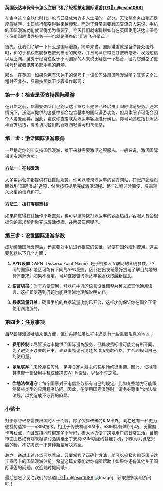 **英国沃达丰保号卡怎么注册飞机？轻松搞定国际漫游[[TG💪+ @esim1088](https://t.me/s/esim1088)]**

在当今这个全球化时代，旅行已经成为许多人生活的一部分。无论是商务出差还是度假旅游，出国旅行都变得越来越频繁。而对于经常需要跨国交流的人来说，手机的国际漫游功能就显得尤为重要了。今天我们就来聊聊如何在英国使用沃达丰保号卡注册国际漫游服务——也就是俗称的“开通飞机模式”。

首先，让我们了解一下什么是国际漫游。简单来说，国际漫游就是当你身处国外时，你的手机依然能够连接到当地的网络，并且可以正常拨打接听电话、发送短信以及上网。这对于经常往返于不同国家的人来说无疑是一个福音，因为它避免了更换号码或者携带多部手机的麻烦。

那么，在英国，如果你拥有沃达丰的保号卡，该如何注册国际漫游呢？其实这个过程并不复杂，只需按照以下步骤操作即可：

### 第一步：检查是否支持国际漫游

在开始之前，你需要确认自己的沃达丰保号卡是否已经启用了国际漫游服务。通常情况下，沃达丰提供的套餐中都会包含基本的国际漫游功能，但具体细节可能会因个人套餐而异。因此，建议你直接联系沃达丰客服进行确认。你可以通过拨打沃达丰官方热线，或者访问他们的官方网站查询相关信息。

### 第二步：激活国际漫游服务

一旦确定你的卡支持国际漫游，接下来就需要激活这项服务。一般来说，激活国际漫游有两种方式：

#### 方法一：在线激活
大多数运营商都提供在线自助服务，你可以登录沃达丰的官方网站，在账户管理页面找到“国际漫游”选项，然后按照提示完成激活流程。整个过程非常简便，只需输入必要的信息即可。

#### 方法二：拨打客服热线
如果你觉得在线操作不够直观，也可以选择拨打沃达丰的客服热线。客服人员会根据你的需求帮助你完成激活步骤，并解答任何疑问。

### 第三步：设置国际漫游参数

成功激活国际漫游后，还需要对手机进行相应的设置，以便在国外顺利使用。这主要包括以下几个方面：

1. **APN设置**：APN（Access Point Name）是手机接入互联网的关键参数。不同的国家和地区可能有不同的APN配置，因此在出发前最好提前了解目的地的具体要求。如果不确定，可以直接咨询沃达丰客服获取最新信息。
   
2. **语言切换**：为了方便使用，可以将手机的语言设置调整为英文或其他通用语言，这样即使遇到问题也能更清晰地理解说明文档。

3. **数据流量开关**：确保手机的数据流量功能已开启，这样才能保证你在国外正常使用网络服务。

### 第四步：注意事项

虽然国际漫游听起来很方便，但在实际使用过程中还是有一些需要注意的地方：

- **费用控制**：尽管沃达丰提供了国际漫游服务，但其收费标准可能会有所不同。为了避免不必要的开支，建议事先询问清楚各项服务的价格，并合理规划自己的使用量。
  
- **紧急联系**：无论身在何处，保持与家人朋友的联系始终很重要。因此，记得随身携带一部备用手机或便携式Wi-Fi设备，以备不时之需。

- **当地法律遵守**：每个国家对于电信业务都有自己的规定，比如某些地方可能限制某些类型的应用程序访问。因此，在使用国际漫游时，请务必尊重当地法律法规，以免造成不必要的麻烦。

### 小贴士

对于那些经常需要出国的人士而言，除了依靠传统的SIM卡外，现在还有一种更为便捷的选择——eSIM技术。相比于传统物理SIM卡，eSIM具有体积小巧、无需剪卡等优点，而且支持同时绑定多个号码，极大地方便了跨境用户的日常生活。目前市面上已经有越来越多的品牌推出了支持eSIM功能的智能手机，如果你对此感兴趣的话，不妨考虑一下这种新型解决方案。

总之，通过上述介绍可以看出，只要掌握了正确的方法，就可以轻松实现英国沃达丰保号卡的国际漫游注册。希望这篇文章能对你有所帮助！如果你还有其他关于国际漫游的问题，欢迎随时提问哦~

最后别忘了关注我们的频道[[TG💪+ @esim1088](https://t.me/s/esim1088) ![Image](https://i.postimg.cc/4NQfJmqS/Snipaste-2025-05-13-00-14-12.png)]，获取更多实用资讯吧！